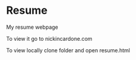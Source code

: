 Resume
======

My resume webpage

To view it go to nickincardone.com

To view locally clone folder and open resume.html
